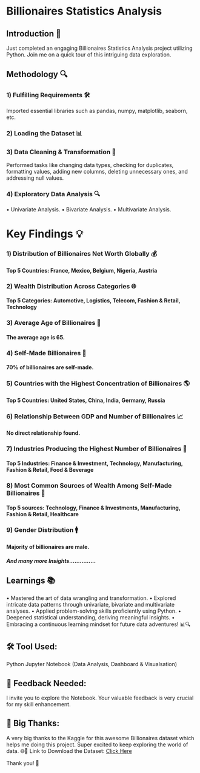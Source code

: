 # Billionaires Statistics Analysis

## Introduction 🚀
Just completed an engaging Billionaires Statistics Analysis project utilizing Python. Join me on a quick tour of this intriguing data exploration.

## Methodology 🔍
### 1) Fulfilling Requirements 🛠️
Imported essential libraries such as pandas, numpy, matplotlib, seaborn, etc.
### 2) Loading the Dataset 📊
### 3) Data Cleaning & Transformation 🧹
Performed tasks like changing data types, checking for duplicates, formatting values, adding new columns, deleting unnecessary ones, and addressing null values.
### 4) Exploratory Data Analysis 🔍
•	Univariate Analysis.
•	Bivariate Analysis.
•	Multivariate Analysis.

# Key Findings 💡
### 1) Distribution of Billionaires Net Worth Globally 💰
#### Top 5 Countries: France, Mexico, Belgium, Nigeria, Austria

### 2) Wealth Distribution Across Categories 🌐
#### Top 5 Categories: Automotive, Logistics, Telecom, Fashion & Retail, Technology

### 3) Average Age of Billionaires 🎂
#### The average age is 65.

### 4) Self-Made Billionaires 🔄
#### 70% of billionaires are self-made.

### 5) Countries with the Highest Concentration of Billionaires 🌎
#### Top 5 Countries: United States, China, India, Germany, Russia

### 6) Relationship Between GDP and Number of Billionaires 📈
#### No direct relationship found.

### 7) Industries Producing the Highest Number of Billionaires 🏢
#### Top 5 Industries: Finance & Investment, Technology, Manufacturing, Fashion & Retail, Food & Beverage

### 8) Most Common Sources of Wealth Among Self-Made Billionaires 👥
#### Top 5 sources: Technology, Finance & Investments, Manufacturing, Fashion & Retail, Healthcare

### 9) Gender Distribution 🚹
#### Majority of billionaires are male.

##### And many more Insights……………

## Learnings 📚
•	Mastered the art of data wrangling and transformation.
•	Explored intricate data patterns through univariate, bivariate and multivariate analyses.
•	Applied problem-solving skills proficiently using Python.
•	Deepened statistical understanding, deriving meaningful insights.
•	Embracing a continuous learning mindset for future data adventures! 📊🔍

## 🛠️ Tool Used:
Python Jupyter Notebook (Data Analysis, Dashboard & Visualsation)

## 👀 Feedback Needed:
I invite you to explore the Notebook. Your valuable feedback is very crucial for my skill enhancement.

## 🙌 Big Thanks: 
A very big thanks to the Kaggle for this awesome Billionaires dataset which helps me doing this project. Super excited to keep exploring the world of data. 🌐🍕
Link to Download the Dataset: 
[Click Here](https://www.kaggle.com/datasets/nelgiriyewithana/billionaires-statistics-dataset/download?datasetVersionNumber=1)

Thank you! 🚀 

